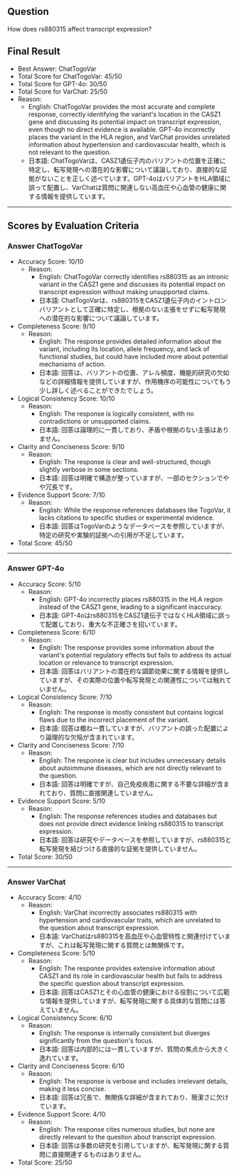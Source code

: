 ## Question

How does rs880315 affect transcript expression?

## Final Result

- Best Answer: ChatTogoVar
- Total Score for ChatTogoVar: 45/50
- Total Score for GPT-4o: 30/50
- Total Score for VarChat: 25/50
- Reason:
  - English: ChatTogoVar provides the most accurate and complete response, correctly identifying the variant's location in the CASZ1 gene and discussing its potential impact on transcript expression, even though no direct evidence is available. GPT-4o incorrectly places the variant in the HLA region, and VarChat provides unrelated information about hypertension and cardiovascular health, which is not relevant to the question.
  - 日本語: ChatTogoVarは、CASZ1遺伝子内のバリアントの位置を正確に特定し、転写発現への潜在的な影響について議論しており、直接的な証拠がないことを正しく述べています。GPT-4oはバリアントをHLA領域に誤って配置し、VarChatは質問に関連しない高血圧や心血管の健康に関する情報を提供しています。

---

## Scores by Evaluation Criteria

### Answer ChatTogoVar
- Accuracy Score: 10/10
  - Reason: 
    - English: ChatTogoVar correctly identifies rs880315 as an intronic variant in the CASZ1 gene and discusses its potential impact on transcript expression without making unsupported claims.
    - 日本語: ChatTogoVarは、rs880315をCASZ1遺伝子内のイントロンバリアントとして正確に特定し、根拠のない主張をせずに転写発現への潜在的な影響について議論しています。
- Completeness Score: 9/10
  - Reason: 
    - English: The response provides detailed information about the variant, including its location, allele frequency, and lack of functional studies, but could have included more about potential mechanisms of action.
    - 日本語: 回答は、バリアントの位置、アレル頻度、機能的研究の欠如などの詳細情報を提供していますが、作用機序の可能性についてもう少し詳しく述べることができたでしょう。
- Logical Consistency Score: 10/10
  - Reason: 
    - English: The response is logically consistent, with no contradictions or unsupported claims.
    - 日本語: 回答は論理的に一貫しており、矛盾や根拠のない主張はありません。
- Clarity and Conciseness Score: 9/10
  - Reason: 
    - English: The response is clear and well-structured, though slightly verbose in some sections.
    - 日本語: 回答は明確で構造が整っていますが、一部のセクションでやや冗長です。
- Evidence Support Score: 7/10
  - Reason: 
    - English: While the response references databases like TogoVar, it lacks citations to specific studies or experimental evidence.
    - 日本語: 回答はTogoVarのようなデータベースを参照していますが、特定の研究や実験的証拠への引用が不足しています。
- Total Score: 45/50

---

### Answer GPT-4o
- Accuracy Score: 5/10
  - Reason: 
    - English: GPT-4o incorrectly places rs880315 in the HLA region instead of the CASZ1 gene, leading to a significant inaccuracy.
    - 日本語: GPT-4oはrs880315をCASZ1遺伝子ではなくHLA領域に誤って配置しており、重大な不正確さを招いています。
- Completeness Score: 6/10
  - Reason: 
    - English: The response provides some information about the variant's potential regulatory effects but fails to address its actual location or relevance to transcript expression.
    - 日本語: 回答はバリアントの潜在的な調節効果に関する情報を提供していますが、その実際の位置や転写発現との関連性については触れていません。
- Logical Consistency Score: 7/10
  - Reason: 
    - English: The response is mostly consistent but contains logical flaws due to the incorrect placement of the variant.
    - 日本語: 回答は概ね一貫していますが、バリアントの誤った配置により論理的な欠陥が含まれています。
- Clarity and Conciseness Score: 7/10
  - Reason: 
    - English: The response is clear but includes unnecessary details about autoimmune diseases, which are not directly relevant to the question.
    - 日本語: 回答は明確ですが、自己免疫疾患に関する不要な詳細が含まれており、質問に直接関連していません。
- Evidence Support Score: 5/10
  - Reason: 
    - English: The response references studies and databases but does not provide direct evidence linking rs880315 to transcript expression.
    - 日本語: 回答は研究やデータベースを参照していますが、rs880315と転写発現を結びつける直接的な証拠を提供していません。
- Total Score: 30/50

---

### Answer VarChat
- Accuracy Score: 4/10
  - Reason: 
    - English: VarChat incorrectly associates rs880315 with hypertension and cardiovascular traits, which are unrelated to the question about transcript expression.
    - 日本語: VarChatはrs880315を高血圧や心血管特性と関連付けていますが、これは転写発現に関する質問とは無関係です。
- Completeness Score: 5/10
  - Reason: 
    - English: The response provides extensive information about CASZ1 and its role in cardiovascular health but fails to address the specific question about transcript expression.
    - 日本語: 回答はCASZ1とその心血管の健康における役割について広範な情報を提供していますが、転写発現に関する具体的な質問には答えていません。
- Logical Consistency Score: 6/10
  - Reason: 
    - English: The response is internally consistent but diverges significantly from the question's focus.
    - 日本語: 回答は内部的には一貫していますが、質問の焦点から大きく逸れています。
- Clarity and Conciseness Score: 6/10
  - Reason: 
    - English: The response is verbose and includes irrelevant details, making it less concise.
    - 日本語: 回答は冗長で、無関係な詳細が含まれており、簡潔さに欠けています。
- Evidence Support Score: 4/10
  - Reason: 
    - English: The response cites numerous studies, but none are directly relevant to the question about transcript expression.
    - 日本語: 回答は多数の研究を引用していますが、転写発現に関する質問に直接関連するものはありません。
- Total Score: 25/50